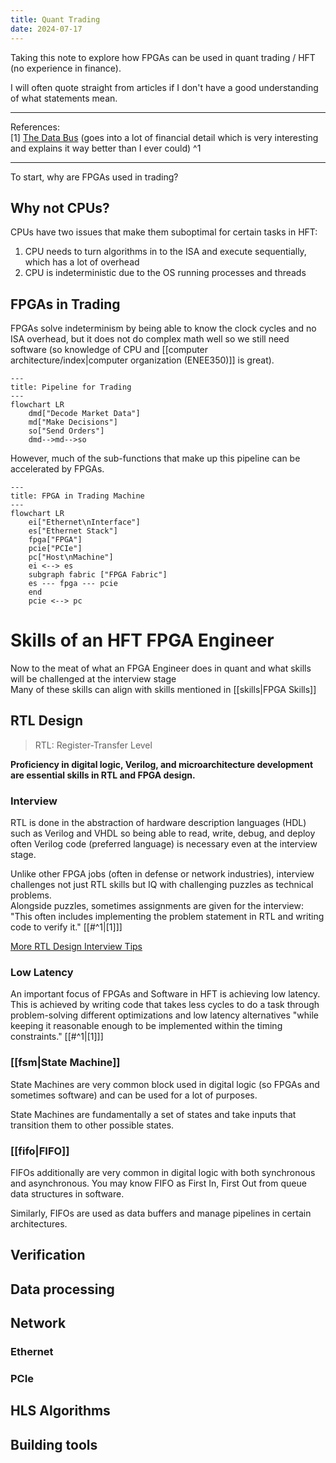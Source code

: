 ```yaml
---
title: Quant Trading
date: 2024-07-17
---
```

Taking this note to explore how FPGAs can be used in quant trading / HFT (no experience in finance).

I will often quote straight from articles if I don't have a good understanding of what statements mean.

---
References:  
\[1\] [The Data Bus](https://thedatabus.in/hft_interview) (goes into a lot of financial detail which is very interesting and explains it way better than I ever could) ^1

---

To start, why are FPGAs used in trading?
## Why not CPUs?
CPUs have two issues that make them suboptimal for certain tasks in HFT:
1. CPU needs to turn algorithms in to the ISA and execute sequentially, which has a lot of overhead
2. CPU is indeterministic due to the OS running processes and threads
## FPGAs in Trading
FPGAs solve indeterminism by being able to know the clock cycles and no ISA overhead, but it does not do complex math well so we still need software (so knowledge of CPU and [[computer architecture/index|computer organization (ENEE350)]] is great).


```mermaid
---
title: Pipeline for Trading
---
flowchart LR
	dmd["Decode Market Data"]
	md["Make Decisions"]
	so["Send Orders"]
	dmd-->md-->so
```

However, much of the sub-functions that make up this pipeline can be accelerated by FPGAs.

```mermaid
---
title: FPGA in Trading Machine
---
flowchart LR
	ei["Ethernet\nInterface"]
	es["Ethernet Stack"]
	fpga["FPGA"]
	pcie["PCIe"]
	pc["Host\nMachine"]
	ei <--> es
	subgraph fabric ["FPGA Fabric"]
	es --- fpga --- pcie
	end
	pcie <--> pc
```

# Skills of an HFT FPGA Engineer
Now to the meat of what an FPGA Engineer does in quant and what skills will be challenged at the interview stage  
Many of these skills can align with skills mentioned in [[skills|FPGA Skills]]

## RTL Design
> RTL: Register-Transfer Level

**Proficiency in digital logic, Verilog, and microarchitecture development are essential skills in RTL and FPGA design.**

### Interview
RTL is done in the abstraction of hardware description languages (HDL) such as Verilog and VHDL so being able to read, write, debug, and deploy often Verilog code (preferred language) is necessary even at the interview stage.

Unlike other FPGA jobs (often in defense or network industries), interview challenges not just RTL skills but IQ with challenging puzzles as technical problems.  
Alongside puzzles, sometimes assignments are given for the interview: "This often includes implementing the problem statement in RTL and writing code to verify it." [[#^1|[1]]]

[More RTL Design Interview Tips](https://thedatabus.in/interview_list)
### Low Latency
An important focus of FPGAs and Software in HFT is achieving low latency.  
This is achieved by writing code that takes less cycles to do a task through problem-solving different optimizations and low latency alternatives "while keeping it reasonable enough to be implemented within the timing constraints." [[#^1|[1]]]
### [[fsm|State Machine]]
State Machines are very common block used in digital logic (so FPGAs and sometimes software) and can be used for a lot of purposes.

State Machines are fundamentally a set of states and take inputs that transition them to other possible states.
### [[fifo|FIFO]]
FIFOs additionally are very common in digital logic with both synchronous and asynchronous. You may know FIFO as First In, First Out from queue data structures in software. 

Similarly, FIFOs are used as data buffers and manage pipelines in certain architectures.

## Verification
## Data processing

## Network

### Ethernet

### PCIe

## HLS Algorithms

## Building tools 